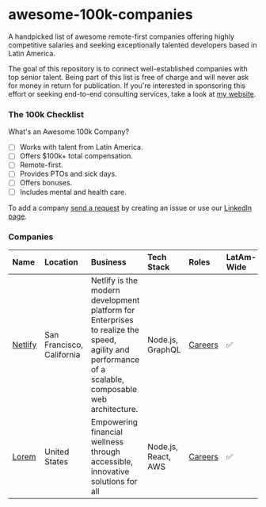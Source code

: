 # awesome-100k-companies
A handpicked list of awesome remote-first companies offering highly competitive salaries and seeking exceptionally talented developers based in Latin America.

The goal of this repository is to connect well-established companies with top senior talent. Being part of this list is free of charge and will never ask for money in return for publication. If you're interested in sponsoring this effort or seeking end-to-end consulting services, take a look at [my website](https://www.martinezaguero.com).

### The 100k Checklist
What's an Awesome 100k Company?

- [ ] Works with talent from Latin America.
- [ ] Offers $100k+ total compensation.
- [ ] Remote-first.
- [ ] Provides PTOs and sick days.
- [ ] Offers bonuses.
- [ ] Includes mental and health care.

To add a company [send a request](https://github.com/systeclabs/awesome-100k-companies/issues/new/choose) by creating an issue or use our [LinkedIn page](https://www.linkedin.com/company/100kgroup/).

### Companies

| Name | Location | Business | Tech Stack | Roles | LatAm-Wide | Salary |
| :--- | :------- | :-------| :----- | :-------- | :- | :- |
[Netlify](https://www.netlify.com/) | San Francisco, California | Netlify is the modern development platform for Enterprises to realize the speed, agility and performance of a scalable, composable web architecture. | Node.js, GraphQL | [Careers](https://www.netlify.com/careers/#perfect-job)  | :white_check_mark: | :fire:
[Lorem](https://www.systec.dev) | United States | Empowering financial wellness through accessible, innovative solutions for all | Node.js, React, AWS | [Careers](https://github.com/systeclabs)  | :white_check_mark: | :fire:

